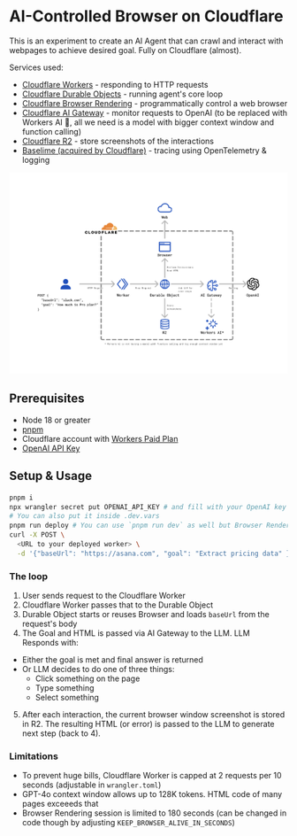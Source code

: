 # AI-Controlled Browser on Cloudflare

This is an experiment to create an AI Agent that can crawl and interact with webpages to achieve desired goal. Fully on Cloudflare (almost).

Services used:

- [Cloudflare Workers](https://developers.cloudflare.com/workers/) - responding to HTTP requests
- [Cloudflare Durable Objects](https://developers.cloudflare.com/durable-objects/) - running agent's core loop
- [Cloudflare Browser Rendering](https://developers.cloudflare.com/browser-rendering/) - programmatically control a web browser
- [Cloudflare AI Gateway](https://developers.cloudflare.com/ai-gateway/) - monitor requests to OpenAI (to be replaced with Workers AI 🤞, all we need is a model with bigger context window and function calling)
- [Cloudflare R2](https://developers.cloudflare.com/r2/) - store screenshots of the interactions
- [Baselime (acquired by Cloudflare)](https://baselime.io/) - tracing using OpenTelemetry & logging

![Cloudflare Infra](./diagram.png)

## Prerequisites

- Node 18 or greater
- [pnpm](https://pnpm.io/)
- Cloudflare account with [Workers Paid Plan](https://www.cloudflare.com/pl-pl/plans/developer-platform/)
- [OpenAI API Key](https://platform.openai.com/)

## Setup & Usage

```sh
pnpm i
npx wrangler secret put OPENAI_API_KEY # and fill with your OpenAI key
# You can also put it inside .dev.vars
pnpm run deploy # You can use `pnpm run dev` as well but Browser Rendering does not work locally
curl -X POST \
  <URL to your deployed worker> \
  -d '{"baseUrl": "https://asana.com", "goal": "Extract pricing data" }' # Replace with your URL and goal
```

### The loop

1. User sends request to the Cloudflare Worker
2. Cloudflare Worker passes that to the Durable Object
3. Durable Object starts or reuses Browser and loads `baseUrl` from the request's body
4. The Goal and HTML is passed via AI Gateway to the LLM. LLM Responds with:

- Either the goal is met and final answer is returned
- Or LLM decides to do one of three things:
  - Click something on the page
  - Type something
  - Select something

5. After each interaction, the current browser window screenshot is stored in R2. The resulting HTML (or error) is passed to the LLM to generate next step (back to 4).

### Limitations

- To prevent huge bills, Cloudflare Worker is capped at 2 requests per 10 seconds (adjustable in `wrangler.toml`)
- GPT-4o context window allows up to 128K tokens. HTML code of many pages exceeeds that
- Browser Rendering session is limited to 180 seconds (can be changed in code though by adjusting `KEEP_BROWSER_ALIVE_IN_SECONDS`)
